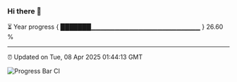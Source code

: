 ### Hi there 👋

⏳ Year progress { ███████▁▁▁▁▁▁▁▁▁▁▁▁▁▁▁▁▁▁▁▁▁▁▁ } 26.60 %

---

⏰ Updated on Tue, 08 Apr 2025 01:44:13 GMT

![Progress Bar CI](https://github.com/liununu/liununu/workflows/Progress%20Bar%20CI/badge.svg)
